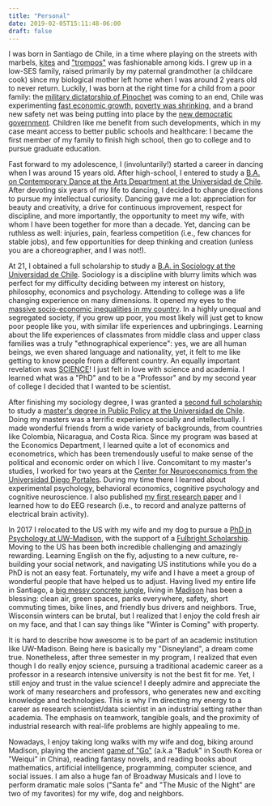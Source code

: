 ```yaml
---
title: "Personal"
date: 2019-02-05T15:11:48-06:00
draft: false
---
```

I was born in Santiago de Chile, in a time where playing on the streets with marbels, [kites](https://es.wikipedia.org/wiki/Volant%C3%ADn) and ["trompos"](https://en.wikipedia.org/wiki/Trompo)  was fashionable among kids. I grew up in a low-SES family, raised primarily by my paternal grandmother (a childcare cook) since my biological mother left home when I was around 2 years old to never return. Luckily, I was born at the right time for a child from a poor family: the [military dictatorship of Pinochet](https://en.wikipedia.org/wiki/Military_dictatorship_of_Chile_(1973%E2%80%931990)) was coming to an end, Chile was experimenting [fast economic growth](https://en.wikipedia.org/wiki/Miracle_of_Chile), [poverty was shrinking](https://data.worldbank.org/indicator/SI.POV.NAHC?end=2017&locations=CL&start=1987&view=chart), and a brand new safety net was being putting into place by the [new democratic government](https://en.wikipedia.org/wiki/Chilean_transition_to_democracy). Children like me benefit from such developments, which in my case meant access to better public schools and healthcare: I became the first member of my family to finish high school, then go to college and to pursue graduate education.

Fast forward to my adolescence, I (involuntarily!) started a career in dancing when I was around 15 years old. After high-school, I entered to study a [B.A. on Contemporary Dance at the Arts Department at the Universidad de Chile](http://www.artes.uchile.cl/danza). After devoting six years of my life to dancing, I decided to change directions to pursue my intellectual curiosity. Dancing gave me a lot: appreciation for beauty and creativity, a drive for continuous improvement, respect for discipline, and more importantly, the opportunity to meet my wife, with whom I have been together for more than a decade. Yet, dancing can be ruthless as well: injuries, pain, fearless competition (i.e., few chances for stable jobs), and few opportunities for deep thinking and creation (unless you are a choreographer, and I was not!).

At 21, I obtained a full scholarship to study a [B.A. in Sociology at the Universidad de Chile](http://www.facso.uchile.cl/sociologia). Sociology is a discipline with blurry limits which was perfect for my difficulty deciding between my interest on history, philosophy, economics and psychology. Attending to college was a life changing experience on many dimensions. It opened my eyes to the [massive socio-economic inequalities in my country](https://wid.world/country/chile/). In a highly unequal and segregated society, if you grew up poor, you most likely will just get to know poor people like you, with similar life experiences and upbringings. Learning about the life experiences of classmates from middle class and upper class families was a truly "ethnographical experience": yes, we are all human beings, we even shared language and nationality, yet, it felt to me like getting to know people from a different country. An equally important revelation was [SCIENCE](https://www.youtube.com/watch?v=9Cd36WJ79z4)! I just felt in love with science and academia. I learned what was a "PhD" and to be a "Professor" and by my second year of college I decided that I wanted to be scientist.

After finishing my sociology degree, I was granted a [second full scholarship](https://www.conicyt.cl/becasconicyt/) to study a [master's degree in Public Policy at the Universidad de Chile](http://www.econ.uchile.cl/es/programa/magister-en-politicas-publicas#introduccion-2). Doing my masters was a terrific experience socially and intellectually. I made wonderful friends from a wide variety of backgrounds, from countries like Colombia, Nicaragua, and Costa Rica. Since my program was based at the Economics Department, I learned quite a lot of economics and econometrics, which has been tremendously useful to make sense of the political and economic order on which I live. Concomitant to my master's studies, I worked for two years at the [Center for Neuroeconomics from the Universidad Diego Portales](http://www.neuroeconomia.udp.cl/equipo.html). During my time there I learned about experimental psychology, behavioral economics, cognitive psychology and cognitive neuroscience. I also published [my first research paper](https://www.frontiersin.org/articles/10.3389/fpsyg.2017.00204/full) and I learned how to do EEG research (i.e., to record and analyze patterns of electrical brain activity).

In 2017 I relocated to the US with my wife and my dog to pursue a [PhD in Psychology at UW-Madison](https://psych.wisc.edu/people/graduate-students/), with the support of a [Fulbright Scholarship](http://www.fulbright.cl/). Moving to the US has been both incredible challenging and amazingly rewarding. Learning English on the fly, adjusting to a new culture, re-building your social network, and navigating US institutions while you do a PhD is not an easy feat. Fortunately, my wife and I have a meet a group of wonderful people that have helped us to adjust. Having lived my entire life in Santiago, a [big messy concrete jungle](https://en.wikipedia.org/wiki/Santiago), living in [Madison](https://realestate.usnews.com/places/wisconsin/madison) has been a blessing: clean air, green spaces, parks everywhere, safety, short commuting times, bike lines, and friendly bus drivers and neighbors. True, Wisconsin winters can be brutal, but I realized that I enjoy the cold fresh air on my face, and that I can say things like "Winter is Coming" with property.

It is hard to describe how awesome is to be part of an academic institution like UW-Madison. Being here is basically my "Disneyland", a dream come true. Nonetheless, after three semester in my program, I realized that even though I do really enjoy science, pursuing a traditional academic career as a professor in a research intensive university is not the best fit for me. Yet, I still enjoy and trust in the value science! I deeply admire and appreciate the work of many researchers and professors, who generates new and exciting knowledge and technologies. This is why I'm directing my energy to a career as research scientist/data scientist in an industrial setting rather than academia. The emphasis on teamwork, tangible goals, and the proximity of industrial research with real-life problems are highly appealing to me.    

Nowadays, I enjoy taking long walks with my wife and dog, biking around Madison, playing the ancient [game of "Go"](https://en.wikipedia.org/wiki/Go_(game)) (a.k.a "Baduk" in South Korea or "Weiqui" in China), reading fantasy novels, and reading books about mathematics, artificial intelligence, programming, computer science, and social issues. I am also a huge fan of Broadway Musicals and I love to perform dramatic male solos ("Santa fe" and "The Music of the Night" are two of my favorites) for my wife, dog and neighbors.
